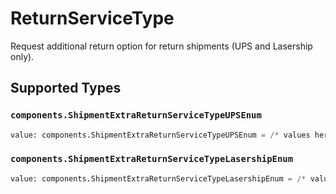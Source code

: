 # ReturnServiceType

Request additional return option for return shipments (UPS and Lasership only).


## Supported Types

### `components.ShipmentExtraReturnServiceTypeUPSEnum`

```python
value: components.ShipmentExtraReturnServiceTypeUPSEnum = /* values here */
```

### `components.ShipmentExtraReturnServiceTypeLasershipEnum`

```python
value: components.ShipmentExtraReturnServiceTypeLasershipEnum = /* values here */
```

